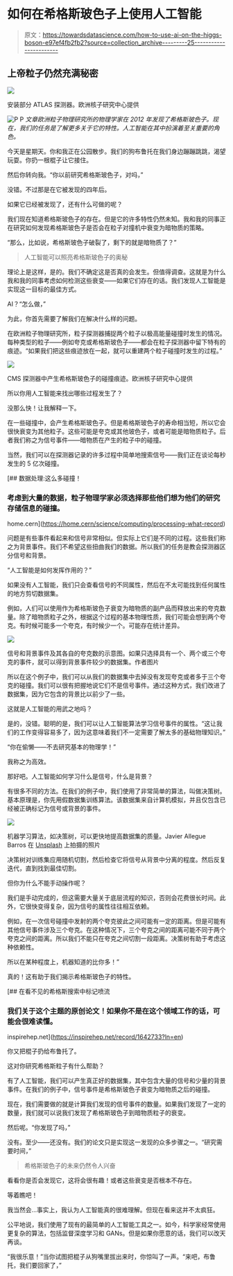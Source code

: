 # 如何在希格斯玻色子上使用人工智能

> 原文：<https://towardsdatascience.com/how-to-use-ai-on-the-higgs-boson-e97ef4fb2fb2?source=collection_archive---------25----------------------->

## 上帝粒子仍然充满秘密

![](img/a85e50b715ff0f6ae89d385a4d70a1ad.png)

安装部分 ATLAS 探测器。欧洲核子研究中心提供

![P](img/95d1d35451795a69ceba6546328a634f.png)  P   *文章欧洲粒子物理研究所的物理学家在 2012 年发现了希格斯玻色子。现在，我们的任务是了解更多关于它的特性。人工智能在其中扮演着至关重要的角色。*

今天是星期天。你和我正在公园散步。我们的狗布鲁托在我们身边蹦蹦跳跳，渴望玩耍。你扔一根棍子让它接住。

然后你转向我。“你以前研究希格斯玻色子，对吗，”

没错。不过那是在它被发现的四年后。

如果它已经被发现了，还有什么可做的呢？

我们现在知道希格斯玻色子的存在。但是它的许多特性仍然未知。我和我的同事正在研究如何发现希格斯玻色子是否会在粒子对撞机中衰变为暗物质的策略。

“那么，比如说，希格斯玻色子破裂了，剩下的就是暗物质了？”

> 人工智能可以照亮希格斯玻色子的奥秘

理论上是这样，是的。我们不确定这是否真的会发生。但值得调查。这就是为什么我和我的同事考虑如何检测这些衰变——如果它们存在的话。我们发现人工智能是实现这一目标的最佳方式。

AI？“怎么做，”

为此，你首先需要了解我们在解决什么样的问题。

在欧洲粒子物理研究所，粒子探测器捕捉两个粒子以极高能量碰撞时发生的情况。每种类型的粒子——例如夸克或希格斯玻色子——都会在粒子探测器中留下特有的痕迹。“如果我们把这些痕迹放在一起，就可以重建两个粒子碰撞时发生的过程。”

![](img/68a30f984db32d923dd2e630f67ab71b.png)

CMS 探测器中产生希格斯玻色子的碰撞痕迹。欧洲核子研究中心提供

所以你用人工智能来找出哪些过程发生了？

没那么快！让我解释一下。

在一些碰撞中，会产生希格斯玻色子。但是希格斯玻色子的寿命相当短，所以它会很快衰变为其他粒子。这些可能是夸克或其他玻色子，或者可能是暗物质粒子。后者我们称之为信号事件——暗物质在产生的粒子中的碰撞。

当然，我们可以在探测器记录的许多过程中简单地搜索信号——我们正在谈论每秒发生的 5 亿次碰撞。

[](https://home.cern/science/computing/processing-what-record) [## 数据处理:这么多碰撞！

### 考虑到大量的数据，粒子物理学家必须选择那些他们想为他们的研究存储信息的碰撞。

home.cern](https://home.cern/science/computing/processing-what-record) 

问题是有些事件看起来和信号非常相似。但实际上它们是不同的过程。这些我们称之为背景事件。我们不希望这些扭曲我们的数据。所以我们的任务是教会探测器区分信号和背景。

“人工智能是如何发挥作用的？”

如果没有人工智能，我们只会查看信号的不同属性，然后在不太可能找到任何属性的地方剪切数据集。

例如，人们可以使用作为希格斯玻色子衰变为暗物质的副产品而释放出来的夸克数量。除了暗物质粒子之外，根据这个过程的基本物理性质，我们可能会想到两个夸克。有时候可能多一个夸克，有时候少一个。可能存在统计差异。

![](img/73c12467ba659156442a7386efbcdf17.png)

信号和背景事件及其各自的夸克数的示意图。如果只选择具有一个、两个或三个夸克的事件，就可以得到背景事件较少的数据集。作者图片

所以在这个例子中，我们可以从我们的数据集中去掉没有发现夸克或者多于三个夸克的碰撞。我们可以很有把握地说它们不是信号事件。通过这种方式，我们改进了数据集，因为它包含的背景比以前少了一些。

这就是人工智能的用武之地吗？

是的，没错。聪明的是，我们可以让人工智能算法学习信号事件的属性。“这让我们的工作变得容易多了，因为这意味着我们不一定需要了解太多的基础物理知识。”

“你在偷懒——不去研究基本的物理学！”

我称之为高效。

那好吧。人工智能如何学习什么是信号，什么是背景？

有很多不同的方法。在我们的例子中，我们使用了非常简单的算法，叫做决策树。基本原理是，你先用假数据集训练算法。该数据集来自计算机模拟，并且仅包含已经被正确标记为信号或背景的事件。

![](img/4734d949643b8e5854502bdb360ad33f.png)

机器学习算法，如决策树，可以更快地提高数据集的质量。Javier Allegue Barros 在 [Unsplash](https://unsplash.com/s/photos/decision?utm_source=unsplash&utm_medium=referral&utm_content=creditCopyText) 上拍摄的照片

决策树对训练集应用随机切割，然后检查它将信号从背景中分离的程度。然后反复迭代，直到找到最佳切割。

但你为什么不能手动操作呢？

我们是手动完成的，但这需要大量关于底层流程的知识，否则会花费很长时间。此外，它很快变得复杂，因为信号的属性往往相互依赖。

例如，在一次信号碰撞中发射的两个夸克彼此之间可能有一定的距离。但是可能有其他信号事件涉及三个夸克。在这种情况下，三个夸克之间的距离可能不同于两个夸克之间的距离。所以我们不能只在夸克之间切割一段距离。决策树有助于考虑这种依赖性。

所以在某种程度上，机器知道的比你多！”

真的！这有助于我们揭示希格斯玻色子的特性。

[](https://inspirehep.net/record/1642733?ln=en) [## 在看不见的希格斯搜索中标记喷流

### 我们关于这个主题的原创论文！如果你不是在这个领域工作的话，可能会很难读懂。

inspirehep.net](https://inspirehep.net/record/1642733?ln=en) 

你又把棍子扔给布鲁托了。

这对你研究希格斯粒子有什么帮助？

有了人工智能，我们可以产生真正好的数据集，其中包含大量的信号和少量的背景事件。在我们的例子中，信号事件是希格斯玻色子衰变为暗物质之后的碰撞。

现在，我们需要做的就是计算我们发现的信号事件的数量。如果我们发现了一定的数量，我们就可以说我们发现了希格斯玻色子到暗物质粒子的衰变。

然后呢。“你发现了吗，”

没有。至少——还没有。我们的论文只是实现这一发现的众多步骤之一。“研究需要时间，”

> 希格斯玻色子的未来仍然令人兴奋

看看你是否会发现它，这将会很有趣！或者这些衰变是否根本不存在。

等着瞧吧！

我当然会…事实上，我认为人工智能真的很难理解。但现在看来这并不太疯狂。

公平地说，我们使用了现有的最简单的人工智能工具之一。如今，科学家经常使用更复杂的算法，包括监督深度学习和 GANs。但是如果你愿意的话，我们可以改天再谈。

“我很乐意！”当你试图把棍子从狗嘴里拔出来时，你惊叫了一声。“来吧，布鲁托，我们要回家了，”